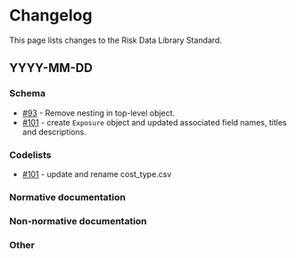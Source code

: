 # Changelog

This page lists changes to the Risk Data Library Standard.

## YYYY-MM-DD

### Schema

- [#93](https://github.com/GFDRR/rdl-standard/pull/93) - Remove nesting in top-level object.
- [#101](https://github.com/GFDRR/rdl-standard/pull/101) - create `Exposure` object and updated associated field names, titles and descriptions.

### Codelists

- [#101](https://github.com/GFDRR/rdl-standard/pull/101) - update and rename cost_type.csv

### Normative documentation

### Non-normative documentation

### Other
